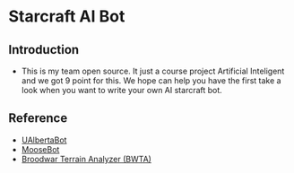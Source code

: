 # Starcraft AI Bot

## Introduction

- This is my team open source. It just a course project Artificial Inteligent and we got 9 point for this. We hope can help you have the first take a look when you want to write your own AI starcraft bot.


## Reference
- [UAlbertaBot](https://github.com/davechurchill/ualbertabot/tree/master/UAlbertaBot/Source)
- [MooseBot](https://github.com/iarfmoose/MooseBot)
- [Broodwar Terrain Analyzer (BWTA)](https://bitbucket.org/auriarte/bwta2/wiki/Getting%20Started) 
 
